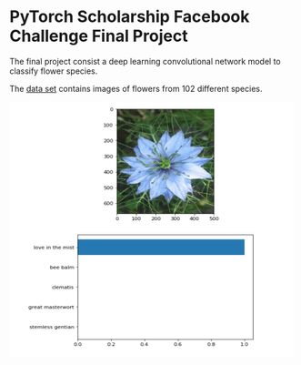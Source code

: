 <h1><strong>PyTorch Scholarship Facebook Challenge Final Project</strong></h1>
<p>The final project consist a deep learning convolutional network model to classify flower species.</p>
<p>The <a href="http://www.robots.ox.ac.uk/~vgg/data/flowers/102/index.html">data set</a> contains images of flowers from 102 different species.</p>
<p><img src="class.png" width="500" height="450" /></p>
